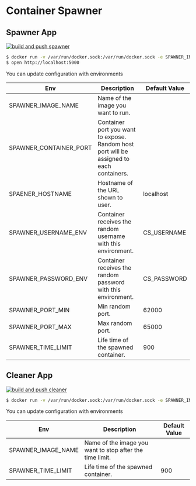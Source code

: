 # Container Spawner

## Spawner App

[![build and push spawner](https://github.com/tyage/container-spawner/actions/workflows/push-spawner.yml/badge.svg)](https://github.com/tyage/container-spawner/actions/workflows/push-spawner.yml)

```bash
$ docker run -v /var/run/docker.sock:/var/run/docker.sock -e SPAWNER_IMAGE_NAME=[YOUR_IMAGE] -e SPAWNER_CONTAINER_PORT=[YOUR_PORT] -p 5000:5000 ghcr.io/tyage/container-spawner:latest
$ open http://localhost:5000
```

You can update configuration with environments

|Env|Description|Default Value|
|-|-|-|
|SPAWNER_IMAGE_NAME|Name of the image you want to run.||
|SPAWNER_CONTAINER_PORT|Container port you want to expose. Random host port will be assigned to each containers.||
|SPAENER_HOSTNAME|Hostname of the URL shown to user.|localhost|
|SPAWNER_USERNAME_ENV|Container receives the random username with this environment.|CS_USERNAME|
|SPAWNER_PASSWORD_ENV|Container receives the random password with this environment.|CS_PASSWORD|
|SPAWNER_PORT_MIN|Min random port.|62000|
|SPAWNER_PORT_MAX|Max random port.|65000|
|SPAWNER_TIME_LIMIT|Life time of the spawned container.|900|

## Cleaner App

[![build and push cleaner](https://github.com/tyage/container-spawner/actions/workflows/push-cleaner.yml/badge.svg)](https://github.com/tyage/container-spawner/actions/workflows/push-cleaner.yml)

```bash
$ docker run -v /var/run/docker.sock:/var/run/docker.sock -e SPAWNER_IMAGE_NAME=[YOUR_IMAGE] ghcr.io/tyage/container-spawner-cleaner:latest
```

You can update configuration with environments

|Env|Description|Default Value|
|-|-|-|
|SPAWNER_IMAGE_NAME|Name of the image you want to stop after the time limit.||
|SPAWNER_TIME_LIMIT|Life time of the spawned container.|900|